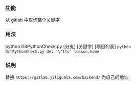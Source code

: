 ### 功能
从 gitlab 中查询某个关键字

### 用法
python GitPythonCheck.py [分支] [关键字] [项目列表]
`python GitPythonCheck.py dev '\"tts' lesson,home`

### 说明
替换  `https://gitlab.jiliguala.com/backend/` 为自己的地址
